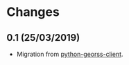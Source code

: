 # Changes

## 0.1 (25/03/2019)
* Migration from [python-georss-client](https://github.com/exxamalte/python-georss-client).
